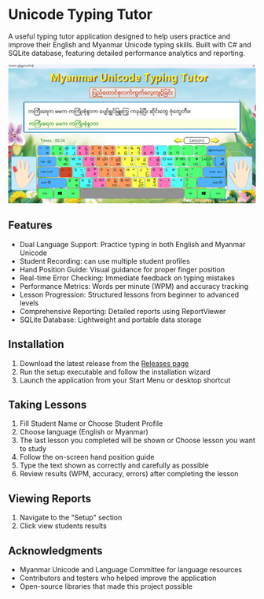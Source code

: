 # Unicode Typing Tutor
A useful typing tutor application designed to help users practice and improve their English and Myanmar Unicode typing skills. Built with C# and SQLite database, featuring detailed performance analytics and reporting.

![TypingTutor.png…](https://github.com/thetnaing-dh/Myanmar-Unicode-Typing-Tutor/blob/7c133438729016d8c6fca354497b7aba322de613/TypingTutor.png)

## Features
* Dual Language Support: Practice typing in both English and Myanmar Unicode
* Student Recording: can use multiple student profiles
* Hand Position Guide: Visual guidance for proper finger position
* Real-time Error Checking: Immediate feedback on typing mistakes
* Performance Metrics: Words per minute (WPM) and accuracy tracking
* Lesson Progression: Structured lessons from beginner to advanced levels
* Comprehensive Reporting: Detailed reports using ReportViewer
* SQLite Database: Lightweight and portable data storage

## Installation
1. Download the latest release from the [Releases page](https://github.com/thetnaing-dh/Myanmar-Unicode-Typing-Tutor/releases/tag/v1.0.0)
2. Run the setup executable and follow the installation wizard
3. Launch the application from your Start Menu or desktop shortcut

## Taking Lessons
1. Fill Student Name or Choose Student Profile
2. Choose language (English or Myanmar)
3. The last lesson you completed will be shown or Choose lesson you want to study
4. Follow the on-screen hand position guide
5. Type the text shown as correctly and carefully as possible
6. Review results (WPM, accuracy, errors) after completing the lesson
   
## Viewing Reports
1. Navigate to the "Setup" section
2. Click view students results

## Acknowledgments
* Myanmar Unicode and Language Committee for language resources
* Contributors and testers who helped improve the application
* Open-source libraries that made this project possible
